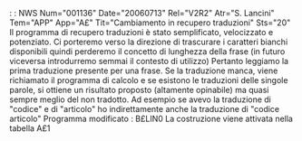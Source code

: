  :  : NWS Num="001136" Date="20060713" Rel="V2R2" Atr="S. Lancini" Tem="APP" App="A£" Tit="Cambiamento in recupero traduzioni" Sts="20"
Il programma di recupero traduzioni è stato semplificato, velocizzato e potenziato.
Ci porteremo verso la direzione di trascurare i caratteri bianchi disponibili quindi perderemo il concetto di lunghezza della frase (in futuro viceversa introdurremo semmai il contesto di utilizzo)
Pertanto leggiamo la prima traduzione presente per una frase.
Se la traduzione manca, viene richiamato il programma di calcolo e se esistono le traduzioni delle
singole parole, si ottiene un risultato proposto (altamente opinabile) ma quasi sempre meglio del non tradotto. Ad esempio se avevo la traduzione di "codice" e di "articolo" ho indirettamente anche
la traduzione di "codice articolo"
Programma modificato :  B£LIN0
La costruzione viene attivata nella tabella A£1
